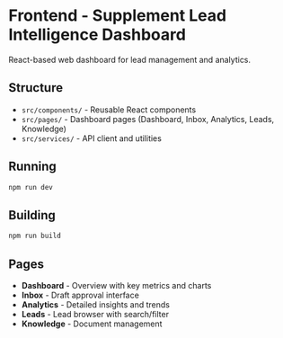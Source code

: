 # Frontend - Supplement Lead Intelligence Dashboard

React-based web dashboard for lead management and analytics.

## Structure

- `src/components/` - Reusable React components
- `src/pages/` - Dashboard pages (Dashboard, Inbox, Analytics, Leads, Knowledge)
- `src/services/` - API client and utilities

## Running

```bash
npm run dev
```

## Building

```bash
npm run build
```

## Pages

- **Dashboard** - Overview with key metrics and charts
- **Inbox** - Draft approval interface
- **Analytics** - Detailed insights and trends
- **Leads** - Lead browser with search/filter
- **Knowledge** - Document management
